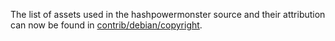 The list of assets used in the hashpowermonster source and their attribution can now be found in [contrib/debian/copyright](../contrib/debian/copyright).
